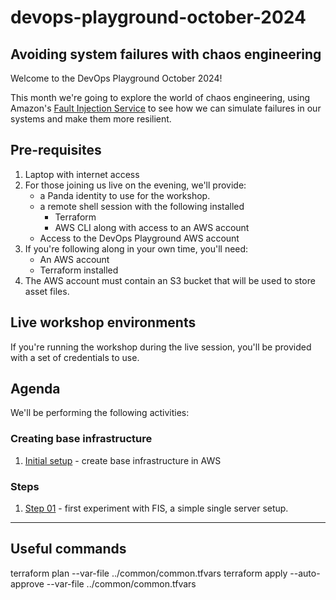 # devops-playground-october-2024

## Avoiding system failures with chaos engineering

Welcome to the DevOps Playground October 2024!

This month we're going to explore the world of chaos engineering, using Amazon's [Fault Injection Service](https://aws.amazon.com/fis/) to see how we can simulate failures in our systems and make them more resilient.



## Pre-requisites
1. Laptop with internet access
1. For those joining us live on the evening, we'll provide:
    * a Panda identity to use for the workshop.
    * a remote shell session with the following installed
        * Terraform
        * AWS CLI along with access to an AWS account
    * Access to the DevOps Playground AWS account
1. If you're following along in your own time, you'll need:
    * An AWS account
    * Terraform installed
1. The AWS account must contain an S3 bucket that will be used to store asset files.


## Live workshop environments
If you're running the workshop during the live session, you'll be provided with a set of credentials to use.

## Agenda


We'll be performing the following activities:

### Creating base infrastructure
1. [Initial setup](steps/init/README.md) - create base infrastructure in AWS

### Steps
1. [Step 01](steps/step01/README.md) - first experiment with FIS, a simple single server setup.

---



## Useful commands
terraform plan --var-file ../common/common.tfvars
terraform apply --auto-approve --var-file ../common/common.tfvars